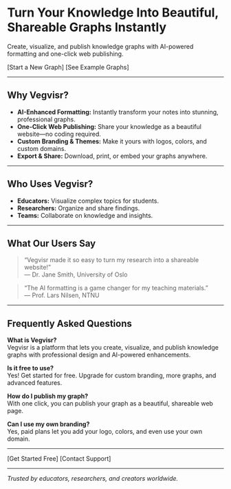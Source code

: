 # Turn Your Knowledge Into Beautiful, Shareable Graphs Instantly

Create, visualize, and publish knowledge graphs with AI-powered formatting and one-click web publishing.

[Start a New Graph] [See Example Graphs]

---

## Why Vegvisr?

- **AI-Enhanced Formatting:** Instantly transform your notes into stunning, professional graphs.
- **One-Click Web Publishing:** Share your knowledge as a beautiful website—no coding required.
- **Custom Branding & Themes:** Make it yours with logos, colors, and custom domains.
- **Export & Share:** Download, print, or embed your graphs anywhere.

---

## Who Uses Vegvisr?

- **Educators:** Visualize complex topics for students.
- **Researchers:** Organize and share findings.
- **Teams:** Collaborate on knowledge and insights.

---

## What Our Users Say

> “Vegvisr made it so easy to turn my research into a shareable website!”  
> — Dr. Jane Smith, University of Oslo

> “The AI formatting is a game changer for my teaching materials.”  
> — Prof. Lars Nilsen, NTNU

---

## Frequently Asked Questions

**What is Vegvisr?**  
Vegvisr is a platform that lets you create, visualize, and publish knowledge graphs with professional design and AI-powered enhancements.

**Is it free to use?**  
Yes! Get started for free. Upgrade for custom branding, more graphs, and advanced features.

**How do I publish my graph?**  
With one click, you can publish your graph as a beautiful, shareable web page.

**Can I use my own branding?**  
Yes, paid plans let you add your logo, colors, and even use your own domain.

---

[Get Started Free] [Contact Support]

---

_Trusted by educators, researchers, and creators worldwide._
